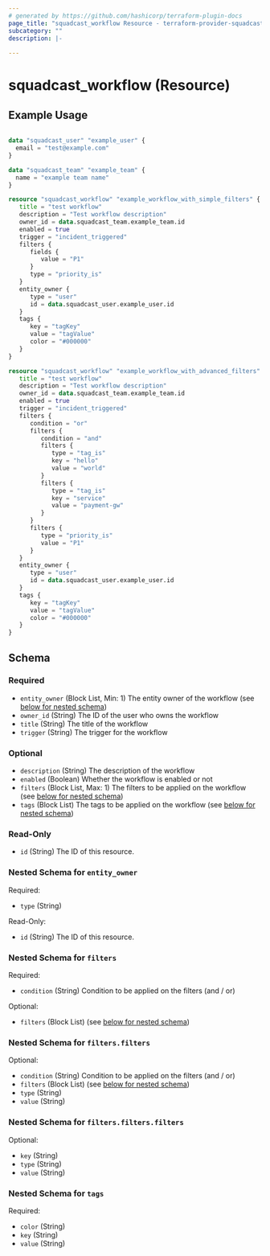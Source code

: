 ```yaml
---
# generated by https://github.com/hashicorp/terraform-plugin-docs
page_title: "squadcast_workflow Resource - terraform-provider-squadcast"
subcategory: ""
description: |-
  
---
```


# squadcast_workflow (Resource)



## Example Usage

```terraform

data "squadcast_user" "example_user" {
  email = "test@example.com"
}

data "squadcast_team" "example_team" {
  name = "example team name"
}

resource "squadcast_workflow" "example_workflow_with_simple_filters" {
   title = "test workflow"
   description = "Test workflow description"
   owner_id = data.squadcast_team.example_team.id
   enabled = true
   trigger = "incident_triggered"
   filters {
      fields {
         value = "P1"
      }
      type = "priority_is"
   }
   entity_owner {
      type = "user" 
      id = data.squadcast_user.example_user.id
   }
   tags {
      key = "tagKey"
      value = "tagValue"
      color = "#000000"
   }
}

resource "squadcast_workflow" "example_workflow_with_advanced_filters" {
   title = "test workflow"
   description = "Test workflow description"
   owner_id = data.squadcast_team.example_team.id
   enabled = true
   trigger = "incident_triggered"
   filters {
      condition = "or"
      filters {
         condition = "and"
         filters {
            type = "tag_is"
            key = "hello"
            value = "world"            
         }         
         filters {
            type = "tag_is"
            key = "service"
            value = "payment-gw"            
         }
      }
      filters {
         type = "priority_is"
         value = "P1"
      }
   }
   entity_owner {
      type = "user" 
      id = data.squadcast_user.example_user.id
   }
   tags {
      key = "tagKey"
      value = "tagValue"
      color = "#000000"
   }
}

```

<!-- schema generated by tfplugindocs -->
## Schema

### Required

- `entity_owner` (Block List, Min: 1) The entity owner of the workflow (see [below for nested schema](#nestedblock--entity_owner))
- `owner_id` (String) The ID of the user who owns the workflow
- `title` (String) The title of the workflow
- `trigger` (String) The trigger for the workflow

### Optional

- `description` (String) The description of the workflow
- `enabled` (Boolean) Whether the workflow is enabled or not
- `filters` (Block List, Max: 1) The filters to be applied on the workflow (see [below for nested schema](#nestedblock--filters))
- `tags` (Block List) The tags to be applied on the workflow (see [below for nested schema](#nestedblock--tags))

### Read-Only

- `id` (String) The ID of this resource.

<a id="nestedblock--entity_owner"></a>
### Nested Schema for `entity_owner`

Required:

- `type` (String)

Read-Only:

- `id` (String) The ID of this resource.


<a id="nestedblock--filters"></a>
### Nested Schema for `filters`

Required:

- `condition` (String) Condition to be applied on the filters (and / or)

Optional:

- `filters` (Block List) (see [below for nested schema](#nestedblock--filters--filters))

<a id="nestedblock--filters--filters"></a>
### Nested Schema for `filters.filters`

Optional:

- `condition` (String) Condition to be applied on the filters (and / or)
- `filters` (Block List) (see [below for nested schema](#nestedblock--filters--filters--filters))
- `type` (String)
- `value` (String)

<a id="nestedblock--filters--filters--filters"></a>
### Nested Schema for `filters.filters.filters`

Optional:

- `key` (String)
- `type` (String)
- `value` (String)




<a id="nestedblock--tags"></a>
### Nested Schema for `tags`

Required:

- `color` (String)
- `key` (String)
- `value` (String)
